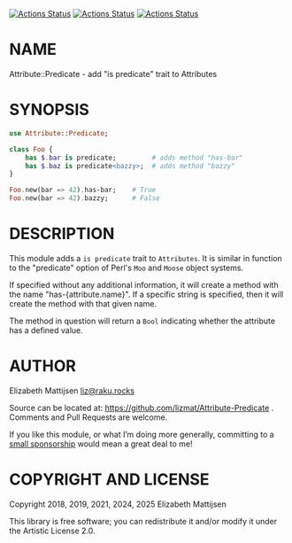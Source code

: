 [![Actions Status](https://github.com/lizmat/Attribute-Predicate/actions/workflows/linux.yml/badge.svg)](https://github.com/lizmat/Attribute-Predicate/actions) [![Actions Status](https://github.com/lizmat/Attribute-Predicate/actions/workflows/macos.yml/badge.svg)](https://github.com/lizmat/Attribute-Predicate/actions) [![Actions Status](https://github.com/lizmat/Attribute-Predicate/actions/workflows/windows.yml/badge.svg)](https://github.com/lizmat/Attribute-Predicate/actions)

NAME
====

Attribute::Predicate - add "is predicate" trait to Attributes

SYNOPSIS
========

```raku
use Attribute::Predicate;

class Foo {
    has $.bar is predicate;         # adds method "has-bar"
    has $.baz is predicate<bazzy>;  # adds method "bazzy"
}

Foo.new(bar => 42).has-bar;    # True
Foo.new(bar => 42).bazzy;      # False
```

DESCRIPTION
===========

This module adds a `is predicate` trait to `Attributes`. It is similar in function to the "predicate" option of Perl's `Moo` and `Moose` object systems.

If specified without any additional information, it will create a method with the name "has-{attribute.name}". If a specific string is specified, then it will create the method with that given name.

The method in question will return a `Bool` indicating whether the attribute has a defined value.

AUTHOR
======

Elizabeth Mattijsen <liz@raku.rocks>

Source can be located at: https://github.com/lizmat/Attribute-Predicate . Comments and Pull Requests are welcome.

If you like this module, or what I’m doing more generally, committing to a [small sponsorship](https://github.com/sponsors/lizmat/) would mean a great deal to me!

COPYRIGHT AND LICENSE
=====================

Copyright 2018, 2019, 2021, 2024, 2025 Elizabeth Mattijsen

This library is free software; you can redistribute it and/or modify it under the Artistic License 2.0.

